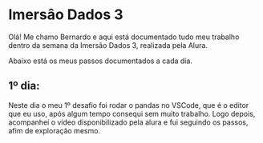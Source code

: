 # Imersâo Dados 3

Olá! Me chamo Bernardo e aqui está documentado tudo meu trabalho dentro da semana da Imersão Dados 3, realizada pela Alura.

Abaixo está os meus passos documentados a cada dia.

## 1º dia:

Neste dia o meu 1º desafio foi rodar o pandas no VSCode, que é o editor que eu uso, após algum tempo consequi sem muito trabalho.
Logo depois, acompanhei o vídeo disponibilizado pela alura e fui seguindo os passos, afim de exploração mesmo.